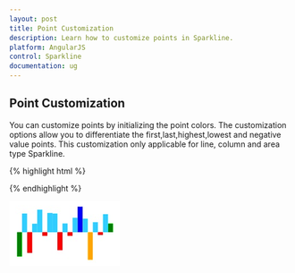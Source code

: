 ```yaml
---
layout: post
title: Point Customization
description: Learn how to customize points in Sparkline.
platform: AngularJS
control: Sparkline
documentation: ug
---
```


## Point Customization

You can customize points by initializing the point colors. The customization options allow you to differentiate the first,last,highest,lowest and negative value  points. This customization only applicable for line, column and area type Sparkline.

{% highlight html %}
<html xmlns="http://www.w3.org/1999/xhtml" lang="en" ng-app="SparklineApp">
    <head>
        <title>Essential Studio for AngularJS: Sparkline</title>
        <!--CSS and Script file References -->
    </head>
  <body ng-controller="SparkCtrl">
    <div id="container" >
    <ej-sparkline e-type="column" e-negativePointColor="red" e-highPointColor = "blue"
    e-lowPointColor = "orange" e-startPointColor = "green" e-endPointColor ="green">
    </ej-sparkline>
    </div>
    <script>
    angular.module('SparkApp', ['ejangular'])
    .controller('SparkCtrl', function ($scope) {
                });
    </script>
    </body>
</html>

{% endhighlight %}

![](Point-Customization_images/Point-Customization_img1.png)